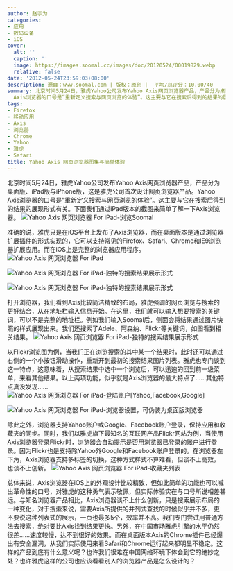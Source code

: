 ```yaml
---
author: 赵宇为
categories:
- 应用
- 数码设备
- iOS
cover:
  alt: ''
  caption: ''
  image: https://images.soomal.cc/images/doc/20120524/00019829.webp
  relative: false
date: '2012-05-24T23:59:03+08:00'
description: 源自：www.soomal.com | 版权：原创 |  平均/总评分：10.00/40
summary: 北京时间5月24日，雅虎Yahoo公司发布Yahoo Axis网页浏览器产品，产品分为桌面版、iPad版与iPhone版，这是雅虎公司首次设计网页浏览器产品。Yahoo
  Axis浏览器的口号是“重新定义搜索与网页浏览的体验”。这主要与它在搜索后得到的结果的展现形式有关。
tags:
- Firefox
- 移动应用
- Axis
- 浏览器
- Chrome
- Yahoo
- 雅虎
- Safari
title: Yahoo Axis 网页浏览器图集与简单体验
---
```


北京时间5月24日，雅虎Yahoo公司发布Yahoo Axis网页浏览器产品，产品分为桌面版、iPad版与iPhone版，这是雅虎公司首次设计网页浏览器产品。Yahoo Axis浏览器的口号是“重新定义搜索与网页浏览的体验”。这主要与它在搜索后得到的结果的展现形式有关。下面我们通过iPad版本的截图来简单了解一下Axis浏览器。
![Yahoo Axis 网页浏览器 For iPad-浏览Soomal](https://images.soomal.cc/images/doc/20120524/00019827.webp)




准确的说，雅虎只是在iOS平台上发布了Axis浏览器，而在桌面版本是通过浏览器扩展插件的形式实现的，它可以支持常见的Firefox、Safari、Chrome和IE9浏览器扩展应用。而在iOS上是完整的浏览器应用程序。
![Yahoo Axis 网页浏览器 For iPad](https://images.soomal.cc/images/doc/20120524/00019821.webp)




![Yahoo Axis 网页浏览器 For iPad-独特的搜索结果展示形式](https://images.soomal.cc/images/doc/20120524/00019822.webp)




![Yahoo Axis 网页浏览器 For iPad-独特的搜索结果展示形式](https://images.soomal.cc/images/doc/20120524/00019823.webp)




打开浏览器，我们看到Axis比较简洁精致的布局，雅虎强调的网页浏览与搜索的更好结合，从在地址栏输入信息开始。在这里，我们就可以输入想要搜索的关键词，可以不是完整的地址栏。例如我们输入Soomal后，侧面会将结果通过图片快照的样式展现出来。我们还搜索了Adele、阿森纳、Flickr等关键词，如图看到相关结果。
![Yahoo Axis 网页浏览器 For iPad-独特的搜索结果展示形式](https://images.soomal.cc/images/doc/20120524/00019824.webp)




以Flickr浏览图为例，当我们正在浏览搜索的其中某一个结果时，此时还可以通过右侧的一个小按钮滑动操作，重新开到最初的搜索结果图片列表。雅虎也专门谈到这一特点，这意味着，从搜索结果中选中一个浏览后，可以迅速的回到前一级菜单，来看其他结果。以上两项功能，似乎就是Axis浏览器的最大特点了……其他特点真没发现……
![Yahoo Axis 网页浏览器 For iPad-登陆账户[Yahoo,Facebook,Google]](https://images.soomal.cc/images/doc/20120524/00019825.webp)




![Yahoo Axis 网页浏览器 For iPad-浏览器设置，可伪装为桌面版浏览器](https://images.soomal.cc/images/doc/20120524/00019826.webp)




除此之外，浏览器支持Yahoo账户或Google、Facebook账户登录，保持应用和收藏夹的同步。同时，我们以雅虎旗下最知名的互联网产品Flickr网站为例，当使用Axis浏览器登录Flickr时，浏览器会自动提示是否用浏览器已登录的账户进行登录。因为Flickr也是支持除Yahoo外Google和Facebook账户登录的。在浏览器左下角，Axis浏览器支持多标签的切换，这种方式样式不算难看，但谈不上高效，也谈不上创新。
![Yahoo Axis 网页浏览器 For iPad-收藏夹列表](https://images.soomal.cc/images/doc/20120524/00019828.webp)




总体来说，Axis浏览器在iOS上的外观设计比较精致，但如此简单的功能也可以喊出革命性的口号，对雅虎的这种勇气表示敬佩，但实际体验实在与口号所说相差甚远。与知名浏览器产品相比，Axis浏览器谈不上什么创新，只是搜索展示布局的一种变化，对于搜索来说，需要Axis所提供的并列式查找的时候似乎并不多，更不要说这种列表式的展示，一页也最多5个，效率并不高。我们专门尝试用普通方法去搜索，绝对要比Axis找到结果更快。另外，在中国市场雅虎引擎的水平仍然很差……速度较慢，达不到很好的效果。而在桌面版本Axis的Chrome插件已经爆出有安全漏洞，从我们实际使用来看Safari和Chrome运行起来都明显不稳定。这样的产品到底有什么意义呢？也许我们很难在中国网络环境下体会到它的绝妙之处？也许雅虎这样的公司也应该看看别人的浏览器产品是怎么设计的？